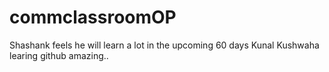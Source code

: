 # commclassroomOP
 Shashank feels he will learn a lot in the upcoming 60 days
Kunal Kushwaha learing github amazing..

